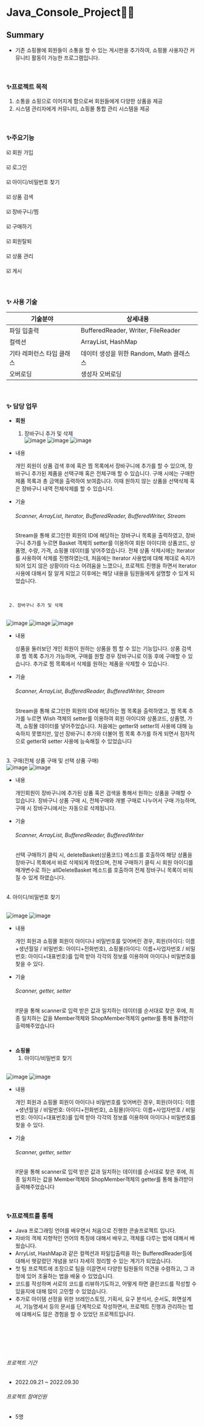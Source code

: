 # Java_Console_Project👩‍💻


## Summary
- 기존 쇼핑몰에 회원들이 소통을 할 수 있는 게시판을 추가하여, 쇼핑몰 사용자간 커뮤니티 활동이 가능한 프로그램입니다.

&nbsp;
&nbsp;

### ✨프로젝트 목적
1.  소통을 쇼핑으로 이어지게 함으로써 회원들에게 다양한 상품을 제공
2.  시스템 관리자에게 커뮤니티,  쇼핑몰 통합 관리 시스템을 제공


&nbsp;
&nbsp;

### ✨주요기능
☑️ 회원 가입

☑️ 로그인

☑️ 아이디/비밀번호 찾기

☑️ 상품 검색

☑️ 장바구니/찜

☑️ 구매하기

☑️ 회원탈퇴

☑️ 상품 관리

☑️ 게시


&nbsp;
&nbsp;

### ✨ 사용 기술
| 기술분야 | 상세내용 |
| ------ | ------ |
| 파일 입출력 | BufferedReader, Writer, FileReader |
| 컬렉션 | ArrayList<T>, HashMap<T> |
| 기타 레퍼런스 타입 클래스 | 데이터 생성을 위한 Random, Math 클래스스 |
| 오버로딩 | 생성자 오버로딩 |

&nbsp;
 &nbsp;     

### ✨ 담당 업무
- **회원** 
     1. 장바구니 추가 및 삭제
&nbsp;
&nbsp;
&nbsp;     
     ![image](https://user-images.githubusercontent.com/111338981/214494231-cc423de0-8387-4dcb-a150-4ab246d8ff73.png)
     ![image](https://user-images.githubusercontent.com/111338981/214494327-ac952a79-6ab3-4e14-a585-46e3df8e8795.png)
     ![image](https://user-images.githubusercontent.com/111338981/214494339-1221f547-88c8-4085-bc05-dfcc359f93ca.png)
&nbsp;
&nbsp;
- 내용
 

     개인 회원이 상품 검색 후에 혹은 찜 목록에서 장바구니에 추가를 할 수 있으며,
    장바구니 추가된 제품을 선택구매 혹은 전체구매 할 수 있습니다.
    구매 시에는 구매한 제품 목록과 총 금액을 출력하여 보여줍니다.
    이때 원하지 않는 상품을 선택삭제 혹은 장바구니 내역 전체삭제를 할 수 있습니다.
 
 
 
 
- 기술
     ###### Scanner, ArrayList, Iterator, BufferedReader, BufferedWriter, Stream

    Stream을 통해 로그인한 회원의 ID에 해당하는 장바구니 목록을 출력하였고,
    장바구니 추가를 누르면 Basket 객체의 setter를 이용하여 
    회원 아이디와 상품코드, 상품명, 수량, 가격, 쇼핑몰 데이터를 넣어주었습니다.
    전체 상품 삭제시에는 Iterator를 사용하여 삭제를 진행하였는데, 처음에는 Iterator 사용법에 대해
    제대로 숙지가 되어 있지 않은 상황이라 다소 어려움을 느꼈으나, 프로젝트 진행을 하면서 Iterator 사용에
    대해서 잘 알게 되었고 이후에는 해당 내용을 팀원들에게 설명할 수 있게 되었습니다. 


&nbsp;
&nbsp;
&nbsp;     
 
     2. 장바구니 추가 및 삭제
&nbsp;
&nbsp;
&nbsp;     
     ![image](https://user-images.githubusercontent.com/111338981/214494782-64aa5ebb-3ce2-4873-915e-a31820290482.png)
     ![image](https://user-images.githubusercontent.com/111338981/214494799-2d83f935-2c8c-4261-9523-279eafed4c1f.png)
     ![image](https://user-images.githubusercontent.com/111338981/214494813-067201f2-b27b-4e01-8e56-d3de90f3b7c8.png)
&nbsp;
&nbsp;
- 내용
 

    상품을 둘러보던 개인 회원이 원하는 상품을 찜 할 수 있는 기능입니다.
    상품 검색 후 찜 목록 추가가 가능하며, 구매를 원할 경우 장바구니로 이동 후에 구매할 수 있습니다.
    추가로 찜 목록에서 삭제를 원하는 제품을 삭제할 수 있습니다.

 
 
- 기술
     ###### Scanner, ArrayList, BufferedReader, BufferedWriter, Stream


    Stream을 통해 로그인한 회원의 ID에 해당하는 찜 목록을 출력하였고,
    찜 목록 추가를 누르면 Wish 객체의 setter를 이용하여 회원 아이디와 상품코드, 상품명, 가격, 쇼핑몰 데이터를 넣어주었습니다. 
    처음에는 getter와 setter의 사용에 대해 능숙하지 못했지만, 앞선 장바구니 추가와 더불어 찜 목록 추가를 하게 되면서 
    점차적으로 getter와 setter 사용에 능숙해질 수 있었습니다



&nbsp;
&nbsp;
&nbsp;          
     3. 구매(전체 상품 구매 및 선택 상품 구매)
&nbsp;
&nbsp;
&nbsp;     
     ![image](https://user-images.githubusercontent.com/111338981/214494963-609d1eeb-cfea-4808-a7eb-b052fb1cedea.png)
     ![image](https://user-images.githubusercontent.com/111338981/214494979-a825a39a-33e6-44de-8925-715ea18c4347.png)
&nbsp;
&nbsp;
- 내용
 

    개인회원이 장바구니에 추가된 상품 혹은 검색을 통해서 원하는 상품을 구매할 수 있습니다.
    장바구니 상품 구매 시, 전체구매와 개별 구매로 나누어서 구매 가능하며,
    구매 시 장바구니에서는 자동으로 삭제됩니다.


 
 
- 기술
     ###### Scanner, ArrayList, BufferedReader, BufferedWriter

    선택 구매하기 클릭 시, deleteBasket(상품코드) 메소드를 호출하여 해당 상품을 장바구니 목록에서
    바로 삭제되게 하였으며, 전체 구매하기 클릭 시 회원 아이디를 매개변수로 하는 allDeleteBasket 메소드를
    호출하여 전체 장바구니 목록이 비워질 수 있게 하였습니다.



&nbsp;
&nbsp;
&nbsp;          
     4. 아이디/비밀번호 찾기 
     
&nbsp;
&nbsp;
&nbsp;     
     ![image](https://user-images.githubusercontent.com/111338981/214495181-2850c1a9-93b8-4e8c-a244-e86223c5a9f0.png)
     ![image](https://user-images.githubusercontent.com/111338981/214495200-5d440107-bf32-474a-876f-9a897cac5069.png)
&nbsp;
&nbsp;
- 내용
 

    개인 회원과 쇼핑몰 회원이 아이디나 비밀번호를 잊어버린 경우, 
    회원(아이디: 이름+생년월일 / 비밀번호: 아이디+전화번호), 
    쇼핑몰(아이디: 이름+사업자번호 / 비밀번호: 아이디+대표번호)를 입력 받아
    각각의 정보를 이용하여 아이디나 비밀번호를 찾을 수 있다.



 
 
- 기술
     ###### Scanner, getter, setter

    If문을 통해 scanner로 입력 받은 값과 일치하는 데이터를 순서대로 찾은 후에, 
    최종 일치하는 값을 Member객체와 ShopMember객체의 getter를 통해 돌려받아 출력해주었습니다




&nbsp;
&nbsp;
&nbsp;          

- **쇼핑몰**
    1. 아이디/비밀번호 찾기 
     
&nbsp;
&nbsp;
&nbsp;     
     ![image](https://user-images.githubusercontent.com/111338981/214495372-456f135c-6890-47c8-8bc2-0bb8a2680035.png)
 ![image](https://user-images.githubusercontent.com/111338981/214495388-29d41ca8-8418-42e7-8e6e-89d517b22b9b.png)
&nbsp;
&nbsp;
- 내용
 

    개인 회원과 쇼핑몰 회원이 아이디나 비밀번호를 잊어버린 경우, 
    회원(아이디: 이름+생년월일 / 비밀번호: 아이디+전화번호), 
    쇼핑몰(아이디: 이름+사업자번호 / 비밀번호: 아이디+대표번호)를 입력 받아
    각각의 정보를 이용하여 아이디나 비밀번호를 찾을 수 있다.




- 기술
     ###### Scanner, getter, setter

    If문을 통해 scanner로 입력 받은 값과 일치하는 데이터를 순서대로 찾은 후에, 
    최종 일치하는 값을 Member객체와 ShopMember객체의 getter를 통해 돌려받아 출력해주었습니다




&nbsp;
&nbsp;
&nbsp;          

     
     
 ### ✨프로젝트를 통해
 
 - Java 프로그래밍 언어를 배우면서 처음으로 진행한 콘솔프로젝트 입니다.
 - 자바의 객체 지향적인 언어의 특징에 대해서 배우고, 객체를 다루는 법에 대해서 배웠습니다.
 - ArryList, HashMap과 같은 컬렉션과 파일입출력을 하는 BufferedReader등에 대해서 헷갈렸던 개념을 보다 자세히 정리할 수 있는 계기가 되었습니다.
 - 첫 팀 프로젝트에 조장으로 팀을 이끌면서 다양한 팀원들의 의견을 수렴하고, 그 과정에 있어 조율하는 법을 배울 수 있었습니다.
 - 코드를 작성하며 서로의 코드를 리뷰하기도하고, 어떻게 하면 클린코드를 작성할 수 있을지에 대해 많이 고민할 수 있었습니다.
 - 추가로 아이템 선정을 위한 브레인스토밍, 기획서, 요구 분석서, 순서도, 화면설계서, 기능명세서 등의 문서를 단계적으로 작성하면서, 프로젝트 진행과 관리하는 법에 대해서도 많은 경험을 할 수 있었던 프로젝트입니다.

&nbsp;
&nbsp;
---
&nbsp;
&nbsp;
###### _프로젝트 기간_
- 2022.09.21 ~ 2022.09.30


###### _프로젝트 참여인원_
- 5명


